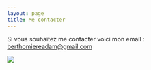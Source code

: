 ```yaml
---
layout: page
title: Me contacter
---
```


Si vous souhaitez me contacter voici mon email : <berthomiereadam@gmail.com>
<p>
  <img src="https://cdn.shopify.com/s/files/1/1381/7223/products/au_revoir_1024x1024.png?v=1491281477"/>
  </p>
  
